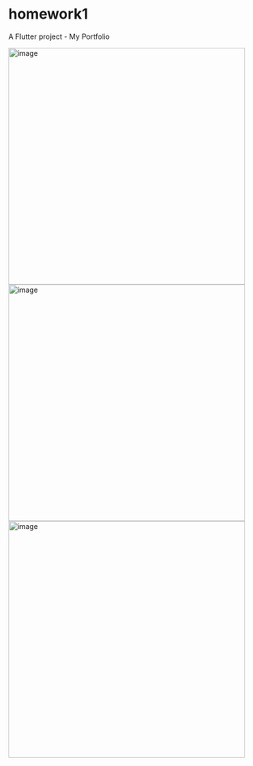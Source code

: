 # homework1

A Flutter project - My Portfolio

<img width="468" alt="image" src="https://github.com/user-attachments/assets/f25eba24-cb20-4de0-bf36-dc5f8e7904ea" />

<img width="468" alt="image" src="https://github.com/user-attachments/assets/5a64c340-e7bb-4ba9-8ca6-1a5d8a179936" />

<img width="468" alt="image" src="https://github.com/user-attachments/assets/18d8fa60-f306-4c0f-992b-de50b3ac3ba1" />
